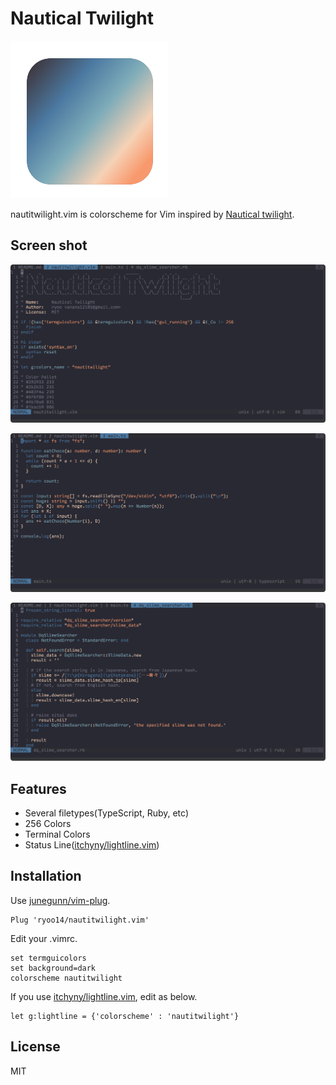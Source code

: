 # Nautical Twilight

<img src="logo.svg" width="50%">

nautitwilight.vim is colorscheme for Vim inspired by [Nautical twilight](https://www.timeanddate.com/astronomy/nautical-twilight.html).  

## Screen shot
![readme](./screenshots/readme.png)

![typescript](./screenshots/typescript.png)

![ruby](./screenshots/ruby.png)

## Features

- Several filetypes(TypeScript, Ruby, etc)
- 256 Colors
- Terminal Colors
- Status Line([itchyny/lightline.vim](https://github.com/itchyny/lightline.vim))

## Installation

Use [junegunn/vim-plug](https://github.com/junegunn/vim-plug).

```vimscript
Plug 'ryoo14/nautitwilight.vim'
```

Edit your .vimrc.

```vimscript
set termguicolors
set background=dark
colorscheme nautitwilight
```

If you use [itchyny/lightline.vim](https://github.com/itchyny/lightline.vim), edit as below.

```vimscript
let g:lightline = {'colorscheme' : 'nautitwilight'}
```

## License
MIT
